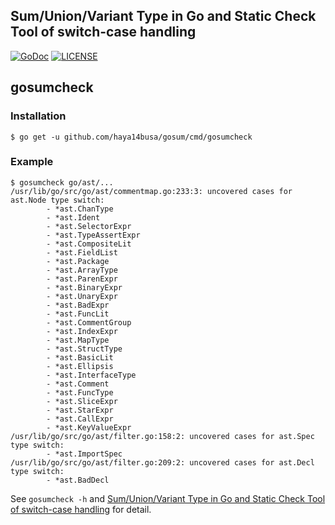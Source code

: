 ## Sum/Union/Variant Type in Go and Static Check Tool of switch-case handling  

[![GoDoc](https://godoc.org/github.com/haya14busa/gosum?status.svg)](https://godoc.org/github.com/haya14busa/gosum)
[![LICENSE](https://img.shields.io/badge/license-MIT-blue.svg)](LICENSE)

## gosumcheck

### Installation 

```
$ go get -u github.com/haya14busa/gosum/cmd/gosumcheck
```

### Example

```
$ gosumcheck go/ast/...
/usr/lib/go/src/go/ast/commentmap.go:233:3: uncovered cases for ast.Node type switch:
        - *ast.ChanType
        - *ast.Ident
        - *ast.SelectorExpr
        - *ast.TypeAssertExpr
        - *ast.CompositeLit
        - *ast.FieldList
        - *ast.Package
        - *ast.ArrayType
        - *ast.ParenExpr
        - *ast.BinaryExpr
        - *ast.UnaryExpr
        - *ast.BadExpr
        - *ast.FuncLit
        - *ast.CommentGroup
        - *ast.IndexExpr
        - *ast.MapType
        - *ast.StructType
        - *ast.BasicLit
        - *ast.Ellipsis
        - *ast.InterfaceType
        - *ast.Comment
        - *ast.FuncType
        - *ast.SliceExpr
        - *ast.StarExpr
        - *ast.CallExpr
        - *ast.KeyValueExpr
/usr/lib/go/src/go/ast/filter.go:158:2: uncovered cases for ast.Spec type switch:
        - *ast.ImportSpec
/usr/lib/go/src/go/ast/filter.go:209:2: uncovered cases for ast.Decl type switch:
        - *ast.BadDecl
```

See `gosumcheck -h` and [Sum/Union/Variant Type in Go and Static Check Tool of switch-case handling](https://medium.com/@haya14busa/sum-union-variant-type-in-go-and-static-check-tool-of-switch-case-handling-3bfc61618b1e) for detail.
